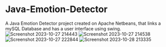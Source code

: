 # Java-Emotion-Detector
A Java Emotion Detector project created on Apache Netbeans, that links a mySQL Database and has a user interface using swing.
![Screenshot 2023-10-27 214443](https://github.com/Antonysaju/Java-Emotion-Detector/assets/74053283/76c722a1-eb55-4153-a00c-6533eef8a083)
![Screenshot 2023-10-27 214538](https://github.com/Antonysaju/Java-Emotion-Detector/assets/74053283/92f790bd-ae37-44b4-9c6a-16ed023649ce)
![Screenshot 2023-10-27 222844](https://github.com/Antonysaju/Java-Emotion-Detector/assets/74053283/1cc14be5-1cf9-42dd-a5ee-f8ff6ecf2664)
![Screenshot 2023-10-28 213335](https://github.com/Antonysaju/Java-Emotion-Detector/assets/74053283/bdc5e511-797e-4a14-85ad-1584ab262c87)
